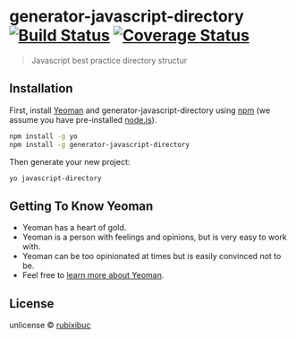# generator-javascript-directory [![Build Status](https://travis-ci.org/rubixibuc/generator-javascript-directory.svg?branch=master)](https://travis-ci.org/rubixibuc/generator-javascript-directory) [![Coverage Status](https://coveralls.io/repos/github/rubixibuc/generator-javascript-directory/badge.svg?branch=master)](https://coveralls.io/github/rubixibuc/generator-javascript-directory?branch=master)
> Javascript best practice directory structur

## Installation

First, install [Yeoman](http://yeoman.io) and generator-javascript-directory using [npm](https://www.npmjs.com/) (we assume you have pre-installed [node.js](https://nodejs.org/)).

```bash
npm install -g yo
npm install -g generator-javascript-directory
```

Then generate your new project:

```bash
yo javascript-directory
```

## Getting To Know Yeoman

 * Yeoman has a heart of gold.
 * Yeoman is a person with feelings and opinions, but is very easy to work with.
 * Yeoman can be too opinionated at times but is easily convinced not to be.
 * Feel free to [learn more about Yeoman](http://yeoman.io/).

## License

unlicense © [rubixibuc]()
